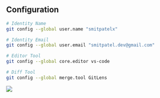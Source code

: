 ## Configuration

```sh
# Identity Name
git config --global user.name "smitpatelx"

# Identity Email
git config --global user.email "smitpatel.dev@gmail.com"

# Editor Tool
git config --global core.editor vs-code

# Diff Tool
git config --global merge.tool GitLens
```

<a href="https://lon9.github.io">
<img align="left" src="https://github-readme-stats.vercel.app/api?username=smitpatelx&count_private=true&show_icons=true&theme=dark" />
</a>

